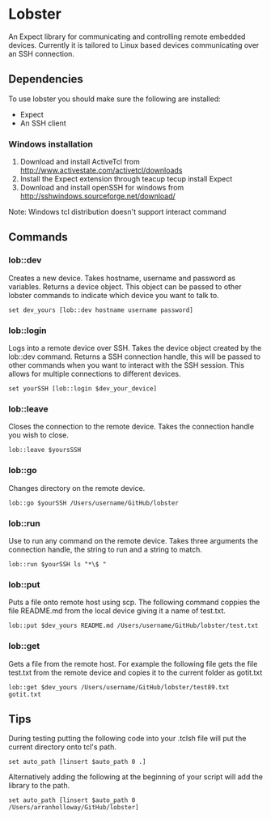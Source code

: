 # Lobster


An Expect library for communicating and controlling remote embedded devices. Currently it is tailored to Linux based devices communicating over an SSH connection.

## Dependencies
To use lobster you should make sure the following are installed:

- Expect 
- An SSH client

### Windows installation
1. Download and install ActiveTcl from http://www.activestate.com/activetcl/downloads
2. Install the Expect extension through teacup
	tecup install Expect
3. Download and install openSSH for windows from http://sshwindows.sourceforge.net/download/

Note: Windows tcl distribution doesn't support interact command

## Commands

### lob::dev
Creates a new device. Takes hostname, username and password as variables. Returns a device object. This object can be passed to other lobster commands to indicate which device you want to talk to.

	set dev_yours [lob::dev hostname username password]
	
### lob::login
Logs into a remote device over SSH. Takes the device object created by the lob::dev command. Returns a SSH connection handle, this will be passed to other commands when you want to interact with the SSH session. This allows for multiple connections to different devices.

	set yourSSH [lob::login $dev_your_device]
	

### lob::leave 
Closes the connection to the remote device. Takes the connection handle you wish to close.

	lob::leave $yoursSSH
	

### lob::go
Changes directory on the remote device.

	lob::go $yourSSH /Users/username/GitHub/lobster
	

### lob::run
Use to run any command on the remote device. Takes three arguments the connection handle, the string to run and a string to match.

	lob::run $yourSSH ls "*\$ " 
	
### lob::put
Puts a file onto remote host using scp. The following command coppies the file README.md from the local device giving it a name of test.txt.

	lob::put $dev_yours README.md /Users/username/GitHub/lobster/test.txt
	
### lob::get
Gets a file from the remote host. For example the following file gets the file test.txt from the remote device and copies it to the current folder as gotit.txt

	lob::get $dev_yours /Users/username/GitHub/lobster/test89.txt gotit.txt
	

Tips
----

During testing putting the following code into your .tclsh file will put the current directory onto tcl's path.

	set auto_path [linsert $auto_path 0 .]
	
Alternatively adding the following at the beginning of your script will add the library to the path.

	set auto_path [linsert $auto_path 0 /Users/arranholloway/GitHub/lobster] 
	